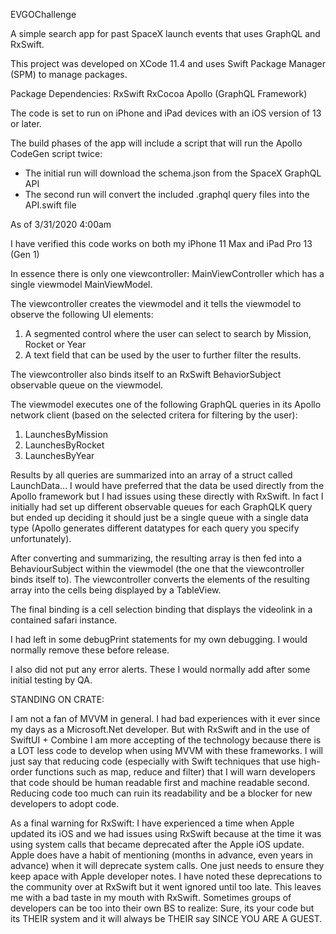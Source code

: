 EVGOChallenge

A simple search app for past SpaceX launch events that uses GraphQL and RxSwift.

This project was developed on XCode 11.4 and uses Swift Package Manager (SPM) to manage packages.

Package Dependencies:
RxSwift
RxCocoa
Apollo (GraphQL Framework)

The code is set to run on iPhone and iPad devices with an iOS version of 13 or later.

The build phases of the app will include a script that will run the Apollo CodeGen script twice:

- The initial run will download the schema.json from the SpaceX GraphQL API
- The second run will convert the included .graphql query files into the API.swift file

As of 3/31/2020 4:00am

I have verified this code works on both my iPhone 11 Max and iPad Pro 13 (Gen 1)

In essence there is only one viewcontroller: MainViewController which has a single viewmodel MainViewModel.

The viewcontroller creates the viewmodel and it tells the viewmodel to observe the following UI elements:

1. A segmented control where the user can select to search by Mission, Rocket or Year
2. A text field that can be used by the user to further filter the results.

The viewcontroller also binds itself to an RxSwift BehaviorSubject observable queue on the viewmodel.

The viewmodel executes one of the following GraphQL queries in its Apollo network client (based on the selected critera for filtering by the user):

1. LaunchesByMission
2. LaunchesByRocket
3. LaunchesByYear

Results by all queries are summarized into an array of a struct called LaunchData... I would have preferred that the data be used directly from the Apollo framework but I had issues using these directly with RxSwift. In fact I initially had set up different observable queues for each GraphQLK query but ended up deciding it should just be a single queue with a single data type (Apollo generates different datatypes for each query you specify unfortunately).

After converting and summarizing, the resulting array is then fed into a BehaviourSubject within the viewmodel (the one that the viewcontroller binds itself to). The viewcontroller converts the elements of the resulting array into the cells being displayed by a TableView.

The final binding is a cell selection binding that displays the videolink in a contained safari instance.

I had left in some debugPrint statements for my own debugging. I would normally remove these before release.

I also did not put any error alerts. These I would normally add after some initial testing by QA.

STANDING ON CRATE:

I am not a fan of MVVM in general. I had bad experiences with it ever since my days as a Microsoft.Net developer. But with RxSwift and in the use of SwiftUI + Combine I am more accepting of the technology because there is a LOT less code to develop when using MVVM with these frameworks. I will just say that reducing code (especially with Swift techniques that use high-order functions such as map, reduce and filter) that I will warn developers that code should be human readable first and machine readable second. Reducing code too much can ruin its readability and be a blocker for new developers to adopt code.

As a final warning for RxSwift: I have experienced a time when Apple updated its iOS and we had issues using RxSwift because at the time it was using system calls that became deprecated after the Apple iOS update. Apple does have a habit of mentioning (months in advance, even years in advance) when it will deprecate system calls. One just needs to ensure they keep apace with Apple developer notes. I have noted these deprecations to the community over at RxSwift but it went ignored until too late. This leaves me with a bad taste in my mouth with RxSwift. Sometimes groups of developers can be too into their own BS to realize: Sure, its your code but its THEIR system and it will always be THEIR say SINCE YOU ARE A GUEST.

